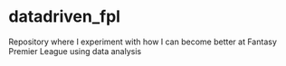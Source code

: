 # datadriven_fpl
Repository where I experiment with how I can become better at Fantasy Premier League using data analysis
